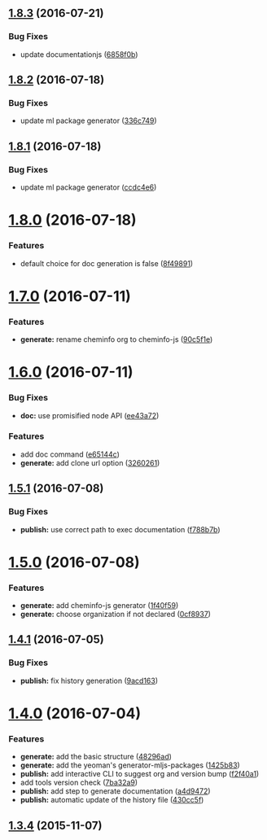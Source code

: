 <a name="1.8.3"></a>
## [1.8.3](https://github.com/cheminfo/tools/compare/v1.8.2...v1.8.3) (2016-07-21)


### Bug Fixes

* update documentationjs ([6858f0b](https://github.com/cheminfo/tools/commit/6858f0b))



<a name="1.8.2"></a>
## [1.8.2](https://github.com/cheminfo/tools/compare/v1.8.1...v1.8.2) (2016-07-18)


### Bug Fixes

* update ml package generator ([336c749](https://github.com/cheminfo/tools/commit/336c749))



<a name="1.8.1"></a>
## [1.8.1](https://github.com/cheminfo/tools/compare/v1.8.0...v1.8.1) (2016-07-18)


### Bug Fixes

* update ml package generator ([ccdc4e6](https://github.com/cheminfo/tools/commit/ccdc4e6))



<a name="1.8.0"></a>
# [1.8.0](https://github.com/cheminfo/tools/compare/v1.7.0...v1.8.0) (2016-07-18)


### Features

* default choice for doc generation is false ([8f49891](https://github.com/cheminfo/tools/commit/8f49891))



<a name="1.7.0"></a>
# [1.7.0](https://github.com/cheminfo/tools/compare/v1.6.0...v1.7.0) (2016-07-11)


### Features

* **generate:** rename cheminfo org to cheminfo-js ([90c5f1e](https://github.com/cheminfo/tools/commit/90c5f1e))



<a name="1.6.0"></a>
# [1.6.0](https://github.com/cheminfo/tools/compare/v1.5.1...v1.6.0) (2016-07-11)


### Bug Fixes

* **doc:** use promisified node API ([ee43a72](https://github.com/cheminfo/tools/commit/ee43a72))


### Features

* add doc command ([e65144c](https://github.com/cheminfo/tools/commit/e65144c))
* **generate:** add clone url option ([3260261](https://github.com/cheminfo/tools/commit/3260261))



<a name="1.5.1"></a>
## [1.5.1](https://github.com/cheminfo/tools/compare/v1.5.0...v1.5.1) (2016-07-08)


### Bug Fixes

* **publish:** use correct path to exec documentation ([f788b7b](https://github.com/cheminfo/tools/commit/f788b7b))



<a name="1.5.0"></a>
# [1.5.0](https://github.com/cheminfo/tools/compare/v1.4.1...v1.5.0) (2016-07-08)


### Features

* **generate:** add cheminfo-js generator ([1f40f59](https://github.com/cheminfo/tools/commit/1f40f59))
* **generate:** choose organization if not declared ([0cf8937](https://github.com/cheminfo/tools/commit/0cf8937))



<a name="1.4.1"></a>
## [1.4.1](https://github.com/cheminfo/tools/compare/v1.4.0...v1.4.1) (2016-07-05)


### Bug Fixes

* **publish:** fix history generation ([9acd163](https://github.com/cheminfo/tools/commit/9acd163))



<a name="1.4.0"></a>
# [1.4.0](https://github.com/cheminfo/tools/compare/v1.3.4...v1.4.0) (2016-07-04)


### Features

* **generate:** add the basic structure ([48296ad](https://github.com/cheminfo/tools/commit/48296ad))
* **generate:** add the yeoman's generator-mljs-packages ([1425b83](https://github.com/cheminfo/tools/commit/1425b83))
* **publish:** add interactive CLI to suggest org and version bump ([f2f40a1](https://github.com/cheminfo/tools/commit/f2f40a1))
* add tools version check ([7ba32a9](https://github.com/cheminfo/tools/commit/7ba32a9))
* **publish:** add step to generate documentation ([a4d9472](https://github.com/cheminfo/tools/commit/a4d9472))
* **publish:** automatic update of the history file ([430cc5f](https://github.com/cheminfo/tools/commit/430cc5f))



<a name="1.3.4"></a>
## [1.3.4](https://github.com/cheminfo/tools/compare/v1.3.3...v1.3.4) (2015-11-07)
